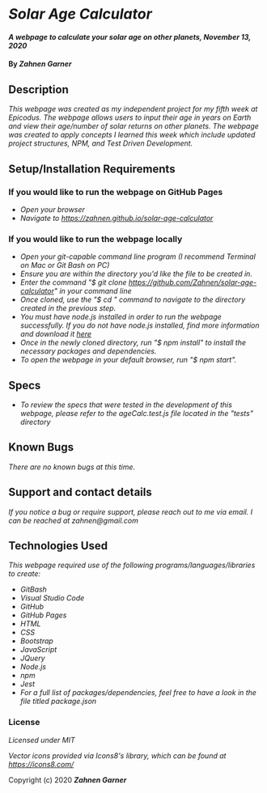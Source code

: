 # _Solar Age Calculator_

#### _A webpage to calculate your solar age on other planets, November 13, 2020_

#### By _**Zahnen Garner**_

## Description

_This webpage was created as my independent project for my fifth week at Epicodus. The webpage allows users to input their age in years on Earth and view their age/number of solar returns on other planets. The webpage was created to apply concepts I learned this week which include updated project structures, NPM, and Test Driven Development._

## Setup/Installation Requirements

### If you would like to run the webpage on GitHub Pages
* _Open your browser_
* _Navigate to https://zahnen.github.io/solar-age-calculator_

### If you would like to run the webpage locally

* _Open your git-capable command line program (I recommend Terminal on Mac or Git Bash on PC)_
* _Ensure you are within the directory you'd like the file to be created in._
* _Enter the command "$ git clone https://github.com/Zahnen/solar-age-calculator" in your command line_
* _Once cloned, use the "$ cd " command to navigate to the directory created in the previous step._
* _You must have node.js installed in order to run the webpage successfully. If you do not have node.js installed, find more information and download it [here](https://nodejs.org/en/download/)_
* _Once in the newly cloned directory, run "$ npm install" to install the necessary packages and dependencies._
* _To open the webpage in your default browser, run "$ npm start"._

## Specs

* _To review the specs that were tested in the development of this webpage, please refer to the ageCalc.test.js file located in the "tests" directory_

## Known Bugs

_There are no known bugs at this time._

## Support and contact details

_If you notice a bug or require support, please reach out to me via email. I can be reached at zahnen@gmail.com_

## Technologies Used

_This webpage required use of the following programs/languages/libraries to create:_
* _GitBash_
* _Visual Studio Code_
* _GitHub_
* _GitHub Pages_
* _HTML_
* _CSS_
* _Bootstrap_
* _JavaScript_
* _JQuery_
* _Node.js_
* _npm_
* _Jest_
* _For a full list of packages/dependencies, feel free to have a look in the file titled package.json_

### License

*Licensed under MIT*

*Vector icons provided via Icons8's library, which can be found at https://icons8.com/*


Copyright (c) 2020 **_Zahnen Garner_**